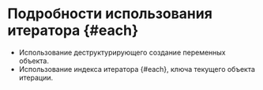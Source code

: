 # Подробности использования итератора {#each}

- Использование деструктурирующего создание переменных объекта.
- Использование индекса итератора {#each}, ключа текущего объекта итерации.
